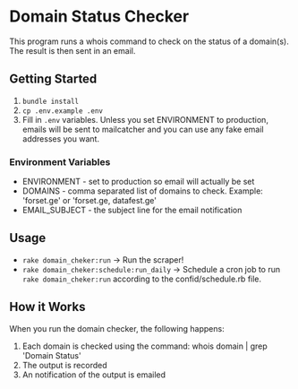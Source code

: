 # Domain Status Checker

This program runs a whois command to check on the status of a domain(s). The result is then sent in an email.

## Getting Started

1. `bundle install`
2. `cp .env.example .env`
3. Fill in `.env` variables. Unless you set ENVIRONMENT to production, emails will be sent to mailcatcher and you can use any fake email addresses you want.

### Environment Variables

- ENVIRONMENT - set to production so email will actually be set
- DOMAINS - comma separated list of domains to check. Example: 'forset.ge' or 'forset.ge, datafest.ge'
- EMAIL_SUBJECT - the subject line for the email notification

## Usage

- `rake domain_cheker:run` -> Run the scraper!
- `rake domain_cheker:schedule:run_daily` -> Schedule a cron job to run `rake domain_cheker:run` according to the confid/schedule.rb file.

## How it Works

When you run the domain checker, the following happens:

1. Each domain is checked using the command: whois domain | grep 'Domain Status'
2. The output is recorded
3. An notification of the output is emailed
